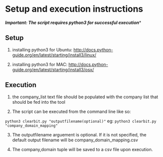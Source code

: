# Setup and execution instructions

*********Important: The script requires python3 for successful execution**********

## Setup

1. installing python3 for Ubuntu:
http://docs.python-guide.org/en/latest/starting/install3/linux/

2. installing python3 for MAC: 
http://docs.python-guide.org/en/latest/starting/install3/osx/

## Execution

1. the company_list text file should be populated with the company list that should be fed into the tool

2. The script can be executed from the command line like so:

`python3 clearbit.py "outputfilename(optional)"`
eg: `python3 clearbit.py "company_domain_mapping"`

3. The outputfilename arguement is optional. If it is not specified, the default output filename will be company_domain_mapping.csv

4. The company,domain tuple will be saved to a csv file upon execution.

